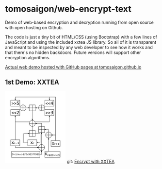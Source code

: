 # tomosaigon/web-encrypt-text

Demo of web-based encryption and decryption running from open source with open hosting on Github.

The code is just a tiny bit of HTML/CSS (using Bootstrap) with a few lines of JavaScript and using the included xxtea JS library. So all of it is transparent and meant to be inspected by any web developer to see how it works and that there's no hidden backdoors. Future versions will support other encryption algorithms.

[Actual web demo hosted with GitHub pages at tomosaigon.github.io](https://tomosaigon.github.io/web-encrypt-text/)

## 1st Demo: XXTEA

![XXTEA algorithm diagram](XXTEA-cipher-algorithm-diagram-cc-AloisMahdal.png)
git: [Encrypt with XXTEA](xxtea)

<!-- Global site tag (gtag.js) - Google Analytics -->
<script async src="https://www.googletagmanager.com/gtag/js?id=UA-159869403-1"></script>
<script>
  window.dataLayer = window.dataLayer || [];
  function gtag(){dataLayer.push(arguments);}
  gtag('js', new Date());

  gtag('config', 'UA-159869403-1');
</script>

